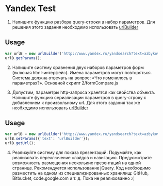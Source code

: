 Yandex Test
========

1. Напишите функцию разбора query-строки в набор параметров.
Для решения этого задания необходимо использовать [urlBuilder](https://github.com/azbykov/urlBuilder)
## Usage
```javascript
var urlB = new urlBuilder('http://www.yandex.ru/yandsearch?text=azbykov&lr=2');
urlB.getParams();
```

2. Напишите систему сравнения двух наборов параметров форм (включая html-интерфейс). Имена параметров могут повторяться. Система должна отвечать на вопрос: «Что изменилось в параметрах?».
Основной скрипт 2/formCompare.js

3. Допустим, параметры http-запроса хранятся как свойства объекта. Напишите функцию сериализации параметров в query-строку с добавлением к произвольному url.
Для этого задания так же необходимо использовать [urlBuilder](https://github.com/azbykov/urlBuilder)
## Usage
```javascript
var urlB = new urlBuilder('http://www.yandex.ru/yandsearch?text=azbykov&lr=2');
urlB.setParams({'text': 'urlBuilder'});
urlB.getUrl();
```

4. Реализуйте систему для показа презентаций. Подумайте, как реализовать переключение слайдов и навигацию. Предусмотрите возможность размещения нескольких презентаций на одной странице. Рекомендуется использование jQuery. Код необходимо разместить на одном из специализированных хранилищ: GitHub, Bitbucket, code.google.com и т. д.
Пока не реализованно :(